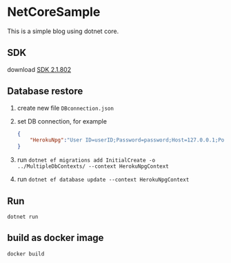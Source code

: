 # NetCoreSample

This is a simple blog using dotnet core.

## SDK

download [SDK 2.1.802](https://dotnet.microsoft.com/download/dotnet-core/2.1)

## Database restore

1. create new file `DBconnection.json`
2. set DB connection, for example

    ``` json
    {
        "HerokuNpg":"User ID=userID;Password=password;Host=127.0.0.1;Port=5432;Database=mypostgre;Pooling=true;SslMode=Require; UseSSLStream=true;Trust Server Certificate=true",
    }
    ```

3. run `dotnet ef migrations add InitialCreate -o ../MultipleDbContexts/ --context HerokuNpgContext`
4. run `dotnet ef database update --context HerokuNpgContext`

## Run

`dotnet run`

## build as docker image

`docker build`
